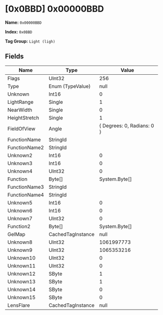 # [0x0BBD] 0x00000BBD

**Name:** ```0x00000BBD```

**Index:** ```0x0BBD```

**Tag Group:** ```Light (ligh)```

## Fields

Name	| Type	| Value
---	|---	|---	|
Flags	|UInt32	|256
Type	|Enum (TypeValue)	|null
Unknown	|Int16	|0
LightRange	|Single	|1
NearWidth	|Single	|0
HeightStretch	|Single	|1
FieldOfView	|Angle	|{ Degrees: 0, Radians: 0 }
FunctionName	|StringId	|
FunctionName2	|StringId	|
Unknown2	|Int16	|0
Unknown3	|Int16	|0
Unknown4	|UInt32	|0
Function	|Byte[]	|System.Byte[]
FunctionName3	|StringId	|
FunctionName4	|StringId	|
Unknown5	|Int16	|0
Unknown6	|Int16	|0
Unknown7	|UInt32	|0
Function2	|Byte[]	|System.Byte[]
GelMap	|CachedTagInstance	|null
Unknown8	|UInt32	|1061997773
Unknown9	|UInt32	|1065353216
Unknown10	|UInt32	|0
Unknown11	|UInt32	|0
Unknown12	|SByte	|1
Unknown13	|SByte	|1
Unknown14	|SByte	|0
Unknown15	|SByte	|0
LensFlare	|CachedTagInstance	|null


